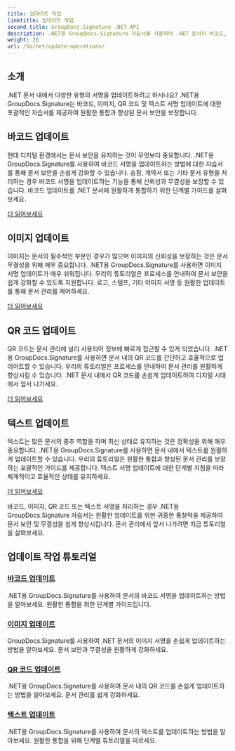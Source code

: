 ```yaml
---
title: 업데이트 작업
linktitle: 업데이트 작업
second_title: GroupDocs.Signature .NET API
description: .NET용 GroupDocs.Signature 자습서를 사용하여 .NET 문서의 바코드, 이미지, QR 코드 및 텍스트 서명을 업데이트하세요. 문서 보안 및 관리를 강화합니다.
weight: 26
url: /ko/net/update-operations/
---
```

## 소개

.NET 문서 내에서 다양한 유형의 서명을 업데이트하려고 하시나요? .NET용 GroupDocs.Signature는 바코드, 이미지, QR 코드 및 텍스트 서명 업데이트에 대한 포괄적인 자습서를 제공하여 원활한 통합과 향상된 문서 보안을 보장합니다.

## 바코드 업데이트
현대 디지털 환경에서는 문서 보안을 유지하는 것이 무엇보다 중요합니다. .NET용 GroupDocs.Signature를 사용하여 바코드 서명을 업데이트하는 방법에 대한 자습서를 통해 문서 보안을 손쉽게 강화할 수 있습니다. 송장, 계약서 또는 기타 문서 유형을 처리하는 경우 바코드 서명을 업데이트하는 기능을 통해 신뢰성과 무결성을 보장할 수 있습니다. 바코드 업데이트를 .NET 문서에 원활하게 통합하기 위한 단계별 가이드를 살펴보세요.

[더 읽어보세요](./update-barcode/)

## 이미지 업데이트
이미지는 문서의 필수적인 부분인 경우가 많으며 이미지의 신뢰성을 보장하는 것은 문서 무결성을 위해 매우 중요합니다. .NET용 GroupDocs.Signature를 사용하면 이미지 서명 업데이트가 매우 쉬워집니다. 우리의 튜토리얼은 프로세스를 안내하여 문서 보안을 쉽게 강화할 수 있도록 지원합니다. 로고, 스탬프, 기타 이미지 서명 등 원활한 업데이트를 통해 문서 관리를 제어하세요.

[더 읽어보세요](./update-image/)

## QR 코드 업데이트
QR 코드는 문서 관리에 널리 사용되어 정보에 빠르게 접근할 수 있게 되었습니다. .NET용 GroupDocs.Signature를 사용하면 문서 내의 QR 코드를 간단하고 효율적으로 업데이트할 수 있습니다. 우리의 튜토리얼은 프로세스를 안내하여 문서 관리를 원활하게 향상시킬 수 있습니다. .NET 문서 내에서 QR 코드를 손쉽게 업데이트하여 디지털 시대에서 앞서 나가세요.

[더 읽어보세요](./update-qr-code/)

## 텍스트 업데이트
텍스트는 많은 문서의 중추 역할을 하며 최신 상태로 유지하는 것은 정확성을 위해 매우 중요합니다. .NET용 GroupDocs.Signature를 사용하면 문서 내에서 텍스트를 원활하게 업데이트할 수 있습니다. 우리의 튜토리얼은 원활한 통합과 향상된 문서 관리를 보장하는 포괄적인 가이드를 제공합니다. 텍스트 서명 업데이트에 대한 단계별 지침을 따라 체계적이고 효율적인 상태를 유지하세요.

[더 읽어보세요](./update-text/)

바코드, 이미지, QR 코드 또는 텍스트 서명을 처리하는 경우 .NET용 GroupDocs.Signature 자습서는 원활한 업데이트를 위한 귀중한 통찰력을 제공하여 문서 보안 및 무결성을 쉽게 향상시킵니다. 문서 관리에서 앞서 나가려면 지금 튜토리얼을 살펴보세요.
## 업데이트 작업 튜토리얼
### [바코드 업데이트](./update-barcode/)
.NET용 GroupDocs.Signature를 사용하여 문서의 바코드 서명을 업데이트하는 방법을 알아보세요. 원활한 통합을 위한 단계별 가이드입니다.
### [이미지 업데이트](./update-image/)
GroupDocs.Signature를 사용하여 .NET 문서의 이미지 서명을 손쉽게 업데이트하는 방법을 알아보세요. 문서 보안과 무결성을 원활하게 강화하세요.
### [QR 코드 업데이트](./update-qr-code/)
.NET용 GroupDocs.Signature를 사용하여 문서 내의 QR 코드를 손쉽게 업데이트하는 방법을 알아보세요. 문서 관리를 쉽게 강화하세요.
### [텍스트 업데이트](./update-text/)
.NET용 GroupDocs.Signature를 사용하여 문서의 텍스트를 업데이트하는 방법을 알아보세요. 원활한 통합을 위해 단계별 튜토리얼을 따르세요.